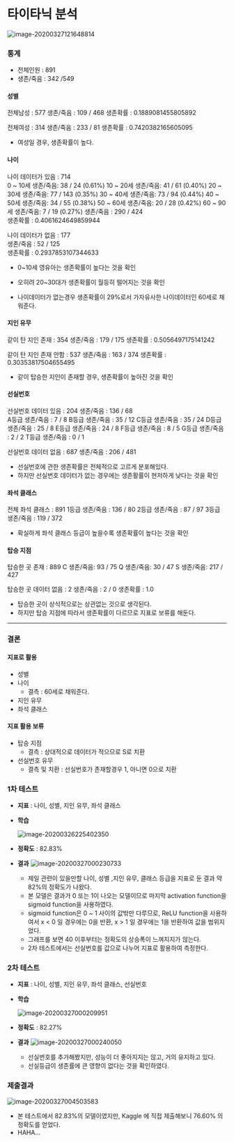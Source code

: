 # 타이타닉 분석

![image-20200327121648814](C:\Users\NB\AppData\Roaming\Typora\typora-user-images\image-20200327121648814.png)



### 통계

- 전체인원 : 891
- 생존/죽음 : 342 /549

#### 성별

전체남성 : 577
생존/죽음 : 109 / 468
생존확률 : 0.1889081455805892

전체여성 : 314
생존/죽음 : 233 / 81
생존확률 : 0.7420382165605095

- 여성일 경우, 생존확률이 높다.



#### 나이

나이 데이터가 있음 : 714         
0 ~ 10세 생존/죽음: 38 / 24   	(0.61%)
10 ~ 20세 생존/죽음: 41 / 61 	(0.40%)
20 ~ 30세 생존/죽음: 77 / 143	(0.35%) 
30 ~ 40세 생존/죽음: 73 / 94	 (0.44%)
40 ~ 50세 생존/죽음: 34 / 55	 (0.38%)
50 ~ 60세 생존/죽음: 20 / 28	 (0.42%) 
60 ~ 90세 생존/죽음: 7 / 19 	  (0.27%)
생존/죽음 : 290 / 424        
생존확률 : 0.4061624649859944

나이 데이터가 없음 : 177         
생존/죽음 : 52 / 125         
생존확률 : 0.2937853107344633

- 0~10세 영유아는 생존확률이 높다는 것을 확인
- 오히려 20~30대가 생존확률이 월등히 떨어지는 것을 확인

- 나이데이터가 없는경우 생존확률이 29%로서 가자유사한 나이데이터인 60세로 채워준다.



#### 지인 유무

같이 탄 지인 존재 : 354
생존/죽음 : 179 / 175
생존확률 : 0.5056497175141242

같이 탄 지인 존재 안함 : 537
생존/죽음 : 163 / 374
생존확률 : 0.30353817504655495

- 같이 탑승한 지인이 존재할 경우, 생존확률이 높아진 것을 확인



#### 선실번호

선실번호 데이터 있음 : 204 
생존/죽음 : 136 / 68  
A등급 생존/죽음 : 7 / 8 
B등급 생존/죽음 : 35 / 12
C등급 생존/죽음 : 35 / 24
D등급 생존/죽음 : 25 / 8
E등급 생존/죽음 : 24 / 8
F등급 생존/죽음 : 8 / 5 
G등급 생존/죽음 : 2 / 2 
T등급 생존/죽음 : 0 / 1 

선실번호 데이터 없음 : 687 
생존/죽음 : 206 / 481 

- 선실번호에 관한 생존확률은 전체적으로 고르게 분포해있다.
- 하지만 선실번호 데이터가 없는 경우에는 생존활률이 현저하게 낮다는 것을 확인



#### 좌석 클래스

전체 좌석 클래스 : 891
1등급 생존/죽음 : 136 / 80
2등급 생존/죽음 : 87 / 97
3등급 생존/죽음 : 119 / 372

- 확실하게 좌석 클래스 등급이 높을수록 생존확률이 높다는 것을 확인



#### 탑승 지점

탑승한 곳 존재 : 889
C 생존/죽음: 93 / 75
Q 생존/죽음: 30 / 47
S 생존/죽음: 217 / 427

탑승한 곳 데이터 없음 : 2
생존/죽음 : 2 / 0
생존확률 : 1.0

- 탑승한 곳이 상식적으로는 상관없는 것으로 생각된다.
- 하지만 탑승 지점에 따라서 생존확률이 다르므로 지표로 보류를 해둔다.



---

### 결론

#### 지표로 활용

- 성별
- 나이
  - 결측 : 60세로 채워준다.
- 지인 유무
- 좌석 클래스



#### 지표 활용 보류

- 탑승 지점
  - 결측 : 상대적으로 데이터가 적으므로 S로 치환
- 선실번호 유무
  - 결측 및 치환 : 선실번호가 존재할경우 1, 아니면 0으로 치환





### 1차 테스트

- **지표** : 나이, 성별, 지인 유무, 좌석 클래스

- **학습**

  ![image-20200326225402350](C:\Users\NB\AppData\Roaming\Typora\typora-user-images\image-20200326225402350.png)

- **정확도** : 82.83%

- **결과**
  ![image-20200327000230733](C:\Users\NB\AppData\Roaming\Typora\typora-user-images\image-20200327000230733.png)

  - 제일 관련이 있을만할 나이, 성별 ,지인 유무,  클래스 등급을 지표로 둔 결과 약 82%의 정확도가 나왔다.
  - 본 모델은 결과가 0 또는 1이 나오는 모델이므로 마지막 activation function을 sigmoid function을 사용하였다.
  - sigmoid function은 0 ~ 1 사이의 값밖만 다루므로, ReLU function을 사용하여서 x < 0 일 경우에는 0을 반환, x > 1 일 경우에는 1을 반환하여 값을 범위지었다.
  - 그래프를 보면 40 이후부터는 정확도의 상승폭이 느껴지지가 않는다.
  - 2차 테스트에서는 선실번호를 값으로 나누어 지표로 활용하여 측정한다.



### 2차 테스트

- **지표** : 나이, 성별, 지인 유무, 좌석 클래스, 선실번호

- **학습**

  ![image-20200327000209951](C:\Users\NB\AppData\Roaming\Typora\typora-user-images\image-20200327000209951.png)

- **정확도** : 82.27%

- **결과**
  ![image-20200327000240050](C:\Users\NB\AppData\Roaming\Typora\typora-user-images\image-20200327000240050.png)

  - 선실번호를 추가해봤지만, 성능이 더 좋아지지는 않고, 거의 유지하고 있다.
  - 선실등급이 생존률에 큰 영향이 없다는 것을 확인하였다.





### 제출결과

![image-20200327004503583](C:\Users\NB\AppData\Roaming\Typora\typora-user-images\image-20200327004503583.png)

- 본 테스트에서 82.83%의 모델이였지만, Kaggle 에 직접 제출해보니 76.60% 의 정확도를 얻었다.
- HAHA...